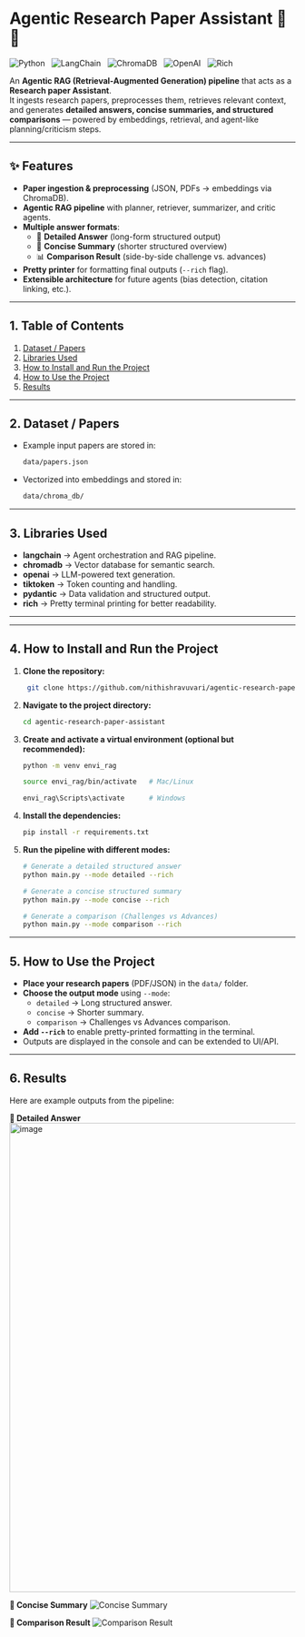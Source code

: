 # Agentic Research Paper Assistant 📑🤖  

![Python](https://img.shields.io/badge/python-3670A0?style=for-the-badge&logo=python&logoColor=ffdd54)  
![LangChain](https://img.shields.io/badge/LangChain-Agentic-yellow?style=for-the-badge)  
![ChromaDB](https://img.shields.io/badge/ChromaDB-Vector%20Store-orange?style=for-the-badge)  
![OpenAI](https://img.shields.io/badge/OpenAI-API-blueviolet?style=for-the-badge)  
![Rich](https://img.shields.io/badge/rich-terminal%20printing-purple?style=for-the-badge)

An **Agentic RAG (Retrieval-Augmented Generation) pipeline** that acts as a **Research paper Assistant**.  
It ingests research papers, preprocesses them, retrieves relevant context, and generates **detailed answers, concise summaries, and structured comparisons** — powered by embeddings, retrieval, and agent-like planning/criticism steps.  

---

## ✨ Features  

- **Paper ingestion & preprocessing** (JSON, PDFs → embeddings via ChromaDB).  
- **Agentic RAG pipeline** with planner, retriever, summarizer, and critic agents.  
- **Multiple answer formats**:  
  - 📄 **Detailed Answer** (long-form structured output)  
  - 📝 **Concise Summary** (shorter structured overview)  
  - 📊 **Comparison Result** (side-by-side challenge vs. advances)  
- **Pretty printer** for formatting final outputs (`--rich` flag).  
- **Extensible architecture** for future agents (bias detection, citation linking, etc.).  

---

## 1. Table of Contents  

1. [Dataset / Papers](#2-dataset--papers)  
2. [Libraries Used](#3-libraries-used)  
3. [How to Install and Run the Project](#4-how-to-install-and-run-the-project)  
4. [How to Use the Project](#5-how-to-use-the-project)  
5. [Results](#6-results) 

---

## 2. Dataset / Papers

- Example input papers are stored in:
  ```bash
  data/papers.json

- Vectorized into embeddings and stored in:
  ```bash
  data/chroma_db/

---

## 3. Libraries Used  

- **langchain** → Agent orchestration and RAG pipeline.  
- **chromadb** → Vector database for semantic search.  
- **openai** → LLM-powered text generation.  
- **tiktoken** → Token counting and handling.  
- **pydantic** → Data validation and structured output.  
- **rich** → Pretty terminal printing for better readability.  

---

---
## 4. How to Install and Run the Project

1.  **Clone the repository:**
    ```bash
     git clone https://github.com/nithishravuvari/agentic-research-paper-assistant.git
    ```
2.  **Navigate to the project directory:**
    ```bash
    cd agentic-research-paper-assistant
    ```
3.  **Create and activate a virtual environment (optional but recommended):**
    ```bash
    python -m venv envi_rag
    ```
    ```bash
    source envi_rag/bin/activate   # Mac/Linux
    ```
    ```bash
    envi_rag\Scripts\activate      # Windows
    ```
4.  **Install the dependencies:**
    ```bash
    pip install -r requirements.txt
    ```
5.  **Run the pipeline with different modes:**
    ```bash
    # Generate a detailed structured answer
    python main.py --mode detailed --rich  

    # Generate a concise structured summary
    python main.py --mode concise --rich  

    # Generate a comparison (Challenges vs Advances)
    python main.py --mode comparison --rich  
    ```

---
## 5. How to Use the Project

-   **Place your research papers** (PDF/JSON) in the `data/` folder.
-   **Choose the output mode** using `--mode`:
    -   `detailed` → Long structured answer.
    -   `concise` → Shorter summary.
    -   `comparison` → Challenges vs Advances comparison.
-   **Add `--rich`** to enable pretty-printed formatting in the terminal.
-   Outputs are displayed in the console and can be extended to UI/API.

---
## 6. Results

Here are example outputs from the pipeline:

**🔹 Detailed Answer**
    <img width="955" height="825" alt="image" src="https://github.com/user-attachments/assets/013cdc28-94a0-439e-bbfa-8fc8c16cf0eb" />

**🔹 Concise Summary**
    ![Concise Summary](https://github.com/user-attachments/assets/689c4036-3339-43f7-b44c-d3f448123f17)

**🔹 Comparison Result**
    ![Comparison Result](https://github.com/user-attachments/assets/1b03b9b5-cd63-4075-beca-50bfac005e35)
